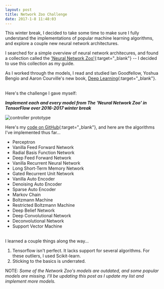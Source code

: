 ```yaml
---
layout: post
title: Network Zoo Challenge
date: 2017-1-8 11:48:03
---
```


This winter break, I decided to take some time to make sure I fully understand the implementations of popular machine learning algorithms, and explore a couple new neural network architectures.
 
I searched for a simple overview of neural network architecures, and found a collection called the ['Neural Network Zoo'](http://www.asimovinstitute.org/neural-network-zoo/){:target="_blank"} -- I decided to use this collection as my guide.  

As I worked through the models, I read and studied Ian Goodfellow, Yoshua Bengio and Aaron Courville's new book, [Deep Learning](http://www.deeplearningbook.org/){:target="_blank"}.
<br><br>
  
Here's the challenge I gave myself:  
  
***Implement each and every model from The 'Neural Network Zoo' in TensorFlow over 2016-2017 winter break***
 
  
![controller prototype](https://raw.githubusercontent.com/rileyedmunds/rileyedmunds.github.io/master/images/zoo/neuralnetworks.png)
  
Here's my [code on GitHub](https://github.com/rileyedmunds/zoochallenge){:target="_blank"}, and here are the algorithms I've implemented thus far...
  
  
- Perceptron  
- Vanilla Feed Forward Network    
- Radial Basis Function Network    
- Deep Feed Forward Network       
- Vanilla Recurrent Neural Network   
- Long Short-Term Memory Network  
- Gated Recurrent Unit Network  
- Vanilla Auto Encoder    
- Denoising Auto Encoder   
- Sparse Auto Encoder    
- Markov Chain    
- Boltzmann Machine   
- Restricted Boltzmann Machine   
- Deep Belief Network   
- Deep Convolutional Network   
- Deconvolutional Network   
- Support Vector Machine   
    
  
<br>
I learned a couple things along the way...    
  
1.  Tensorflow isn't perfect. It lacks support for several algorithms. For these outliers, I used Scikit-learn. 
2.  Sticking to the basics is underrated.
  
NOTE: *Some of the Network Zoo's models are outdated, and some popular models are missing. I'll be updating this post as I update my list and implement more models.*

    
    
